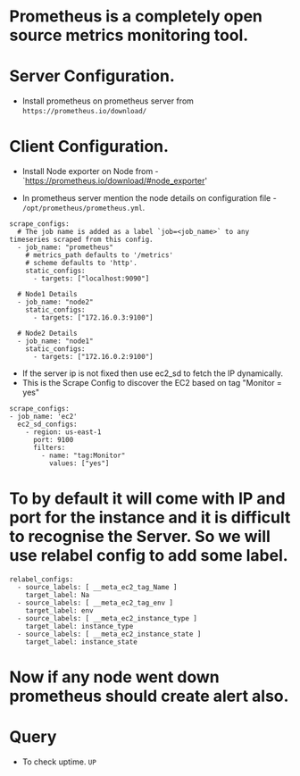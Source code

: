 # Prometheus is a completely open source metrics monitoring tool.
# Server Configuration.
- Install prometheus on prometheus server from `https://prometheus.io/download/`

# Client Configuration.
- Install Node exporter on Node from - `https://prometheus.io/download/#node_exporter'

* In prometheus server mention the node details on configuration file - `/opt/prometheus/prometheus.yml`.
```   
scrape_configs:
  # The job name is added as a label `job=<job_name>` to any timeseries scraped from this config.
  - job_name: "prometheus"
    # metrics_path defaults to '/metrics'
    # scheme defaults to 'http'.
    static_configs:
      - targets: ["localhost:9090"]

  # Node1 Details
  - job_name: "node2"
    static_configs:
      - targets: ["172.16.0.3:9100"]

  # Node2 Details
  - job_name: "node1"
    static_configs:
      - targets: ["172.16.0.2:9100"]
```

* If the server ip is not fixed then use ec2_sd to fetch the IP dynamically.
* This is the Scrape Config to discover the EC2 based on tag "Monitor = yes"
``` 
scrape_configs:
- job_name: 'ec2'
  ec2_sd_configs:
    - region: us-east-1
      port: 9100
      filters:
        - name: "tag:Monitor"
          values: ["yes"]
```

# To by default it will come with IP and port for the instance and it is difficult to recognise the Server. So we will use relabel config to add some label.
```
relabel_configs:
  - source_labels: [ __meta_ec2_tag_Name ]
    target_label: Na
  - source_labels: [ __meta_ec2_tag_env ]
    target_label: env
  - source_labels: [ __meta_ec2_instance_type ]
    target_label: instance_type
  - source_labels: [ __meta_ec2_instance_state ]
    target_label: instance_state
```

# Now if any node went down prometheus should create alert also.


# Query
* To check uptime.
`UP`